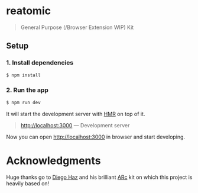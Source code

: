# reatomic
> General Purpose (/Browser Extension WIP) Kit

## Setup

### 1. Install dependencies

```sh
$ npm install
```

### 2. Run the app

```sh
$ npm run dev
```

It will start the development server with [HMR](https://webpack.github.io/docs/hot-module-replacement) on top of it.

> [http://localhost:3000](http://localhost:3000) — Development server<br>

Now you can open [http://localhost:3000](http://localhost:3000) in browser and start developing.

# Acknowledgments

Huge thanks go to [Diego Haz](https://github.com/diegohaz) and his brilliant [ARc](https://github.com/diegohaz/arc) kit on which this project is heavily based on!
